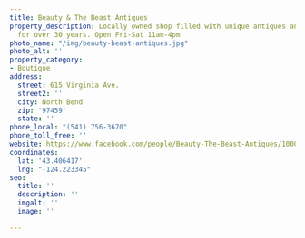 ```yaml
---
title: Beauty & The Beast Antiques
property_description: Locally owned shop filled with unique antiques and collectibles
  for over 30 years. Open Fri-Sat 11am-4pm
photo_name: "/img/beauty-beast-antiques.jpg"
photo_alt: ''
property_category:
- Boutique
address:
  street: 615 Virginia Ave.
  street2: ''
  city: North Bend
  zip: '97459'
  state: ''
phone_local: "(541) 756-3670"
phone_toll_free: ''
website: https://www.facebook.com/people/Beauty-The-Beast-Antiques/100057326325886/
coordinates:
  lat: '43.406417'
  lng: "-124.223345"
seo:
  title: ''
  description: ''
  imgalt: ''
  image: ''

---
```

